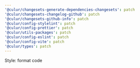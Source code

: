 ```yaml
---
'@culur/changesets-generate-dependencies-changesets': patch
'@culur/changesets-changelog-github': patch
'@culur/changesets-github-info': patch
'@culur/config-stylelint': patch
'@culur/config-prettier': patch
'@culur/utils-packages': patch
'@culur/config-eslint': patch
'@culur/config-vite': patch
'@culur/types': patch
---
```


Style: format code
